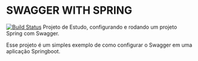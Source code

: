 # SWAGGER WITH SPRING 

[![Build Status](https://travis-ci.org/gustavodias94/swaggerspring.svg?branch=master)](https://travis-ci.org/gustavodias94/swaggerspring)
Projeto de Estudo, configurando e rodando um projeto Spring com Swagger.

Esse projeto é um simples exemplo de como configurar o Swagger em uma aplicação Springboot.

